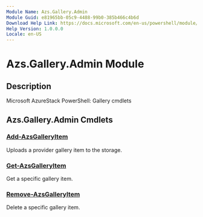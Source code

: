 ```yaml
---
Module Name: Azs.Gallery.Admin
Module Guid: e81965bb-05c9-4488-99b0-385b466c4b6d
Download Help Link: https://docs.microsoft.com/en-us/powershell/module/azs.gallery.admin
Help Version: 1.0.0.0
Locale: en-US
---
```


# Azs.Gallery.Admin Module
## Description
Microsoft AzureStack PowerShell: Gallery cmdlets

## Azs.Gallery.Admin Cmdlets
### [Add-AzsGalleryItem](Add-AzsGalleryItem.md)
Uploads a provider gallery item to the storage.

### [Get-AzsGalleryItem](Get-AzsGalleryItem.md)
Get a specific gallery item.

### [Remove-AzsGalleryItem](Remove-AzsGalleryItem.md)
Delete a specific gallery item.

